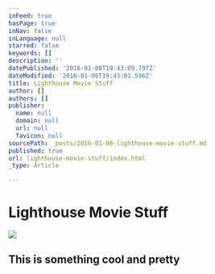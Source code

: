 ```yaml
---
inFeed: true
hasPage: true
inNav: false
inLanguage: null
starred: false
keywords: []
description: ''
datePublished: '2016-01-08T19:43:09.797Z'
dateModified: '2016-01-08T19:43:01.596Z'
title: Lighthouse Movie Stuff
author: []
authors: []
publisher:
  name: null
  domain: null
  url: null
  favicon: null
sourcePath: _posts/2016-01-08-lighthouse-movie-stuff.md
published: true
url: lighthouse-movie-stuff/index.html
_type: Article

---
```

# Lighthouse Movie Stuff
![](https://the-grid-user-content.s3-us-west-2.amazonaws.com/ae474d2f-2d6c-4aaf-a3b9-103729af3a31.jpg)

## This is something cool and pretty